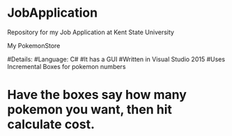 # JobApplication
Repository for my Job Application at Kent State University

My PokemonStore

#Details:
#Language: C#
#It has a GUI
#Written in Visual Studio 2015
#Uses Incremental Boxes for pokemon numbers
 # Have the boxes say how many pokemon you want, then hit calculate cost.
